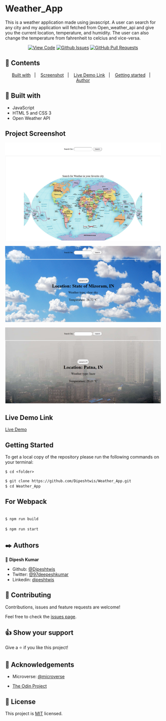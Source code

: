# Weather_App

This is a weather application made using javascript. A user can search for any city and my application will fetched from Open_weather_api and give you the current location, temperature, and humidity. The user can also change the temperature from fahrenheit to celcius and vice-versa.

<div align="center">

[![View Code](https://img.shields.io/badge/View%20-Code-green)](https://github.com/Dipeshtwis/Weather_App/JS-to-do-list)
[![Github Issues](https://img.shields.io/badge/GitHub-Issues-orange)](https://github.com/Dipeshtwis/Weather_App/issues)
[![GitHub Pull Requests](https://img.shields.io/badge/GitHub-Pull%20Requests-blue)](https://github.com/Dipeshtwis/Weather_App/pulls)

</div>

## 📝 Contents

<p align="center">
<a href="#with">Built with</a>&nbsp;&nbsp;&nbsp;|&nbsp;&nbsp;&nbsp;
<a href="#sc">Screenshot</a>&nbsp;&nbsp;&nbsp;|&nbsp;&nbsp;&nbsp;
<a href="#ll">Live Demo Link</a>&nbsp;&nbsp;&nbsp;|&nbsp;&nbsp;&nbsp;
<a href="#gs">Getting started</a>&nbsp;&nbsp;&nbsp;|&nbsp;&nbsp;&nbsp;
<a href="#author">Author</a>
</p>

## 🔧 Built with<a name = "with"></a>

- JavaScript
- HTML 5 and CSS 3
- Open Weather API

## Project Screenshot <a name = "sc"></a>

![Home-Page](dist/assets/img/Screenshot_1.png)

![Haze-Weather](dist/assets/img/Screenshot_2.png)

![Clear-Sky](dist/assets/img/Screenshot_3.png)


## Live Demo Link <a name = "ll"></a>

[Live Demo](https://dipestwis.github.io/Weather_App/)


## Getting Started <a name = "gs"></a>

To get a local copy of the repository please run the following commands on your terminal:

```
$ cd <folder>
```

~~~bash
$ git clone https://github.com/Dipeshtwis/Weather_App.git
$ cd Weather_App

~~~

## For Webpack

~~~bash

$ npm run build

$ npm run start

~~~


## ✒️  Authors <a name = "author"></a>


👤 **Dipesh Kumar**

- Github: [@Dipeshtwis](https://github.com/Dipeshtwis)
- Twitter: [@97deepeshkumar](https://twitter.com/97deepeshkumar)
- Linkedin: [dipeshtwis](https://www.linkedin.com/in/dipeshtwis/)



## 🤝 Contributing

Contributions, issues and feature requests are welcome!

Feel free to check the [issues page](https://github.com/Dipeshtwis/Weather_App/issues).


## 👍 Show your support

Give a ⭐️ if you like this project!

## :clap: Acknowledgements

- Microverse: [@microverse](https://www.microverse.org/)

- [The Odin Project](https://www.theodinproject.com/courses/javascript/lessons/weather-app)

## 📝 License

This project is [MIT](./LICENSE) licensed.